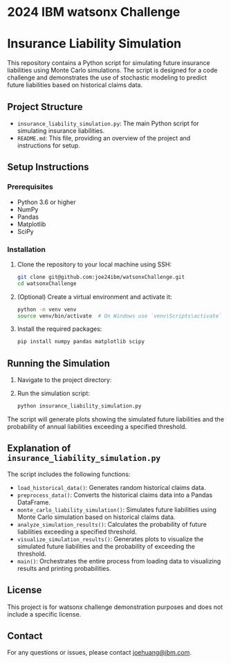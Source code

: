 # 2024 IBM watsonx Challenge

# Insurance Liability Simulation

This repository contains a Python script for simulating future insurance liabilities using Monte Carlo simulations. The script is designed for a code challenge and demonstrates the use of stochastic modeling to predict future liabilities based on historical claims data.

## Project Structure

- `insurance_liability_simulation.py`: The main Python script for simulating insurance liabilities.
- `README.md`: This file, providing an overview of the project and instructions for setup.

## Setup Instructions

### Prerequisites

- Python 3.6 or higher
- NumPy
- Pandas
- Matplotlib
- SciPy

### Installation

1. Clone the repository to your local machine using SSH:

    ```sh
    git clone git@github.com:joe24ibm/watsonxChallenge.git
    cd watsonxChallenge
    ```

2. (Optional) Create a virtual environment and activate it:

    ```sh
    python -m venv venv
    source venv/bin/activate  # On Windows use `venv\Scripts\activate`
    ```

3. Install the required packages:

    ```sh
    pip install numpy pandas matplotlib scipy
    ```

## Running the Simulation

1. Navigate to the project directory:


2. Run the simulation script:

    ```sh
    python insurance_liability_simulation.py
    ```

The script will generate plots showing the simulated future liabilities and the probability of annual liabilities exceeding a specified threshold.

## Explanation of `insurance_liability_simulation.py`

The script includes the following functions:

- `load_historical_data()`: Generates random historical claims data.
- `preprocess_data()`: Converts the historical claims data into a Pandas DataFrame.
- `monte_carlo_liability_simulation()`: Simulates future liabilities using Monte Carlo simulation based on historical claims data.
- `analyze_simulation_results()`: Calculates the probability of future liabilities exceeding a specified threshold.
- `visualize_simulation_results()`: Generates plots to visualize the simulated future liabilities and the probability of exceeding the threshold.
- `main()`: Orchestrates the entire process from loading data to visualizing results and printing probabilities.

## License

This project is for watsonx challenge demonstration purposes and does not include a specific license.

## Contact

For any questions or issues, please contact joehuang@ibm.com.

